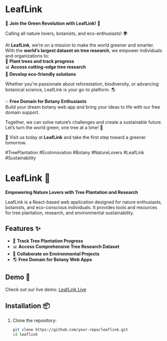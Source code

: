 # LeafLink
🌿 **Join the Green Revolution with LeafLink!** 🌱  

Calling all nature lovers, botanists, and eco-enthusiasts! 🌍  

At **LeafLink**, we’re on a mission to make the world greener and smarter. With the **world’s largest dataset on tree research**, we empower individuals and organizations to:  
🌳 **Plant trees and track progress**  
📊 **Access cutting-edge tree research**  
🌿 **Develop eco-friendly solutions**  

Whether you're passionate about reforestation, biodiversity, or advancing botanical science, LeafLink is your go-to platform. 🌎  

💡 **Free Domain for Botany Enthusiasts**  
Build your dream botany web app and bring your ideas to life with our free domain support.  

Together, we can solve nature’s challenges and create a sustainable future. Let’s turn the world green, one tree at a time! 💚  

🌟 Visit us today at **LeafLink** and take the first step toward a greener tomorrow.  

#TreePlantation #EcoInnovation #Botany #NatureLovers #LeafLink #Sustainability
# LeafLink 🌿  
**Empowering Nature Lovers with Tree Plantation and Research**  

LeafLink is a React-based web application designed for nature enthusiasts, botanists, and eco-conscious individuals. It provides tools and resources for tree plantation, research, and environmental sustainability.  

## Features ✨  
- 🌳 **Track Tree Plantation Progress**  
- 📊 **Access Comprehensive Tree Research Dataset**  
- 🌿 **Collaborate on Environmental Projects**  
- 🌎 **Free Domain for Botany Web Apps**  

## Demo 🎥  
Check out our live demo: [LeafLink Live](https://your-live-demo-url.com)  

## Installation 📦  

1. Clone the repository:  
   ```bash  
   git clone https://github.com/your-repo/leaflink.git  
   cd leaflink  

